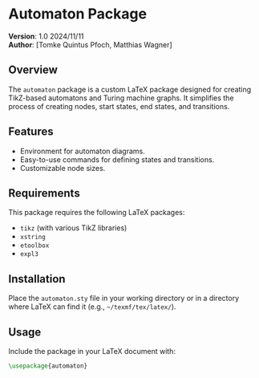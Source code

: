 # Automaton Package

**Version**: 1.0 2024/11/11  
**Author**: [Tomke Quintus Pfoch, Matthias Wagner]

## Overview
The `automaton` package is a custom LaTeX package designed for creating TikZ-based automatons and Turing machine graphs. It simplifies the process of creating nodes, start states, end states, and transitions.

## Features
- Environment for automaton diagrams.
- Easy-to-use commands for defining states and transitions.
- Customizable node sizes.


## Requirements
This package requires the following LaTeX packages:
- `tikz` (with various TikZ libraries)
- `xstring`
- `etoolbox`
- `expl3`

## Installation
Place the `automaton.sty` file in your working directory or in a directory where LaTeX can find it (e.g., `~/texmf/tex/latex/`).

## Usage
Include the package in your LaTeX document with:
```latex
\usepackage{automaton}

